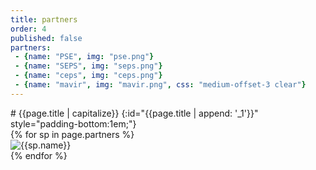 ```yaml
---
title: partners
order: 4
published: false
partners:
 - {name: "PSE", img: "pse.png"}
 - {name: "SEPS", img: "seps.png"}
 - {name: "ceps", img: "ceps.png"}
 - {name: "mavir", img: "mavir.png", css: "medium-offset-3 clear"}
---
```


<style type="text/css">
    .part-img {
        
    }
    .wb-50 {
        width:50% !important;
    }
    .partners .columns:last-child:not(:first-child) {
        float: none;
        margin-left: auto;
        margin-right: auto;
    }
    .clear {clear: both;}
</style>

<div class="small-12 columns">
<div class="large-8 text-center small-centered" markdown="1">
# {{page.title | capitalize}}
{:id="{{page.title | append: '_1'}}" style="padding-bottom:1em;"}
</div>
</div>

<div class="row">
<div class="large-8 small-centered partners">
{% for sp in page.partners %}
<div class="{% if forloop.last %}medium-6{%else%}medium-4{% endif %} text-center {{sp.css}} columns">
    <img class="part-img" src="{{sp.img | prepend: "./assets/img/tso/"}}" alt="{{sp.name}}">
</div>
{% endfor %}
</div>
</div>